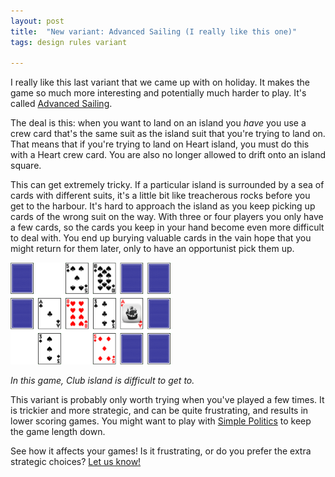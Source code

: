 ```yaml
---
layout: post
title:  "New variant: Advanced Sailing (I really like this one)"
tags: design rules variant

---
```


I really like this last variant that we came up with on holiday. It makes the game so much more interesting and potentially much harder to play. It's called [Advanced Sailing](/rules#variant-advanced-sailing).

The deal is this: when you want to land on an island you *have* you use a crew card that's the same suit as the island suit that you're trying to land on. That means that if you're trying to land on Heart island, you must do this with a Heart crew card. You are also no longer allowed to drift onto an island square.

This can get extremely tricky. If a particular island is surrounded by a sea of cards with different suits, it's a little bit like treacherous rocks before you get to the harbour. It's hard to approach the island as you keep picking up cards of the wrong suit on the way. With three or four players you only have a few cards, so the cards you keep in your hand become even more difficult to deal with. You end up burying valuable cards in the vain hope that you might return for them later, only to have an opportunist pick them up.

![Advanced Sailing demonstration](/assets/advanced-sailing1.png)

*In this game, Club island is difficult to get to.*

This variant is probably only worth trying when you've played a few times. It is trickier and more strategic, and can be quite frustrating, and results in lower scoring games. You might want to play with [Simple Politics](/rules#variant-simple-politics) to keep the game length down.

See how it affects your games! Is it frustrating, or do you prefer the extra strategic choices? [Let us know!](/stories)
